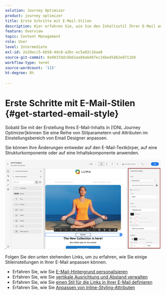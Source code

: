 ```yaml
---
solution: Journey Optimizer
product: journey optimizer
title: Erste Schritte mit E-Mail-Stilen
description: Hier erfahren Sie, wie Sie den Inhaltsstil Ihrer E-Mail anpassen können.
feature: Overview
topic: Content Management
role: User
level: Intermediate
exl-id: 2e20ecc5-bb58-4dc8-a2bc-ec5a02c16ae8
source-git-commit: 0e9037ddcbb61ae84a6487ec24be45462e871169
workflow-type: tm+mt
source-wordcount: '115'
ht-degree: 8%

---
```


# Erste Schritte mit E-Mail-Stilen {#get-started-email-style}

Sobald Sie mit der Erstellung Ihres E-Mail-Inhalts in [!DNL Journey Optimizer]können Sie eine Reihe von Stilparametern und Attributen im Einstellungsbereich von Email Designer anpassen.

Sie können Ihre Änderungen entweder auf den E-Mail-Textkörper, auf eine Strukturkomponente oder auf eine Inhaltskomponente anwenden.

![](assets/email_designer_content_components_settings.png)

Folgen Sie den unten stehenden Links, um zu erfahren, wie Sie einige Stileinstellungen in Ihrer E-Mail anpassen können.

* Erfahren Sie, wie Sie [E-Mail-Hintergrund personalisieren](backgrounds.md)
* Erfahren Sie, wie Sie [vertikale Ausrichtung und Abstand verwalten](alignment-and-padding.md)
* Erfahren Sie, wie Sie [einen Stil für die Links in Ihrer E-Mail definieren](styling-links.md)
* Erfahren Sie, wie Sie [Anpassen von Inline-Styling-Attributen](inline-styling.md)
